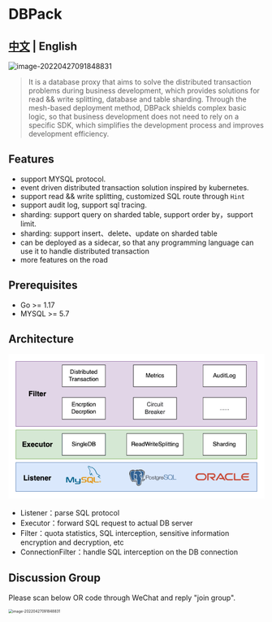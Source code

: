 # DBPack

## [中文](/README.md) | English

<img src="https://cectc.github.io/dbpack-doc/images/dbpack.svg" alt="image-20220427091848831" />

> It is a database proxy that aims to solve the distributed transaction problems during business development, which provides solutions for read && write splitting, database and table sharding. Through the mesh-based deployment method, DBPack shields complex basic logic, so that business development does not need to rely on a specific SDK, which simplifies the development process and improves development efficiency.

## Features

+ support MYSQL protocol.
+ event driven distributed transaction solution inspired by kubernetes.
+ support read && write splitting, customized SQL route through `Hint`
+ support audit log, support sql tracing.
+ sharding: support query on sharded table, support order by，support limit.
+ sharding: support insert、delete、update on sharded table
+ can be deployed as a sidecar, so that any programming language can use it to handle distributed transaction
+ more features on the road

## Prerequisites

+ Go >= 1.17
+ MYSQL >= 5.7

## Architecture

![architecture](../images/arch-for-dbpack.drawio.png)

+ Listener：parse SQL protocol
+ Executor：forward SQL request to actual DB server
+ Filter：quota statistics, SQL interception, sensitive information encryption and decryption, etc
+ ConnectionFilter：handle SQL interception on the DB connection

## Discussion Group

Please scan below OR code through WeChat and reply "join group".

<img src="https://cectc.github.io/dbpack-doc/images/image-20220427091848831.png" alt="image-20220427091848831" style="zoom:50%" align="left"/>
